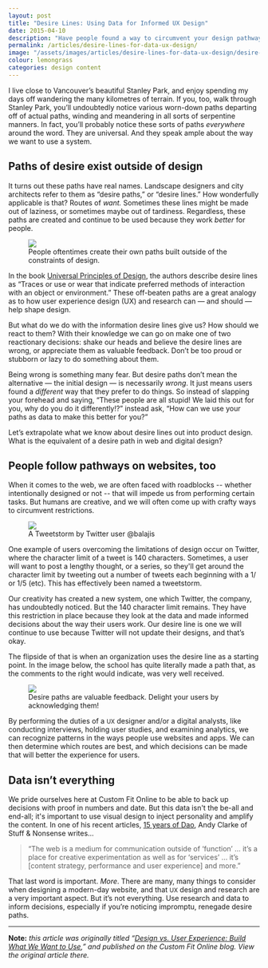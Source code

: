 ```yaml
---
layout: post
title: "Desire Lines: Using Data for Informed UX Design"
date: 2015-04-10
description: "Have people found a way to circumvent your design pathway? Use research and analysis to make informed design decisions."
permalink: /articles/desire-lines-for-data-ux-design/
image: "/assets/images/articles/desire-lines-for-data-ux-design/desire-lines-for-data-ux-design.png"
colour: lemongrass
categories: design content
---
```


I live close to Vancouver’s beautiful Stanley Park, and enjoy spending my days off wandering the many kilometres of terrain. If you, too, walk through Stanley Park, you’ll undoubtedly notice various worn-down paths departing off of actual paths, winding and meandering in all sorts of serpentine manners. In fact, you’ll probably notice these sorts of paths _everywhere_ around the word. They are universal. And they speak ample about the way we want to use a system.

## Paths of desire exist outside of design

It turns out these paths have real names. Landscape designers and city architects refer to them as “desire paths,” or “desire lines.” How wonderfully applicable is that? Routes of _want._ Sometimes these lines might be made out of laziness, or sometimes maybe out of tardiness. Regardless, these paths are created and continue to be used because they work _better_ for people.

<figure class="c-image c--full-width">
    <img src="{{site.url}}/assets/images/articles/desire-lines-for-data-ux-design/design-paths.jpg" />
    <figcaption>People oftentimes create their own paths built outside of the constraints of design.</figcaption>
</figure>

In the book [Universal Principles of Design](http://amazon.co.uk/Universal-Principles-Design-Usability-Perception/dp/1592530079 "Universal Principles of Design: 100 Ways to Enhance Usability, Influence Perception, Increase Appeal, Make Better Design Decisions, and Teach through Design"), the authors describe desire lines as “Traces or use or wear that indicate preferred methods of interaction with an object or environment.” These off-beaten paths are a great analogy as to how user experience design (UX) and research can — and should — help shape design.

But what do we do with the information desire lines give us? How should we react to them? With their knowledge we can go on make one of two reactionary decisions: shake our heads and believe the desire lines are wrong, or appreciate them as valuable feedback. Don’t be too proud or stubborn or lazy to do something about them.

Being wrong is something many fear. But desire paths don’t mean the alternative — the initial design — is necessarily _wrong_. It just means users found a _different_ way that they prefer to do things. So instead of slapping your forehead and saying, “These people are all stupid! We laid this out for you, why do you do it differently!?” instead ask, “How can we use your paths as data to make this better for you?”

Let’s extrapolate what we know about desire lines out into product design. What is the equivalent of a desire path in web and digital design?

## People follow pathways on websites, too

When it comes to the web, we are often faced with roadblocks -- whether intentionally designed or not -- that will impede us from performing certain tasks. But humans are creative, and we will often come up with crafty ways to circumvent restrictions.

<figure>
    <img src="{{site.url}}/assets/images/articles/desire-lines-for-data-ux-design/tweetstorm.gif" />
    <figcaption>A Tweetstorm by Twitter user @balajis</figcaption>
</figure>

One example of users overcoming the limitations of design occur on Twitter, where the character limit of a tweet is 140 characters. Sometimes, a user will want to post a lengthy thought, or a series, so they'll get around the character limit by tweeting out a number of tweets each beginning with a 1/ or 1/5 (etc). This has effectively been named a tweetstorm.

Our creativity has created a new system, one which Twitter, the company, has undoubtedly noticed. But the 140 character limit remains. They have this restriction in place because they look at the data and made informed decisions about the way their users work. Our desire line is one we will continue to use because Twitter will not update their designs, and that’s okay.

The flipside of that is when an organization uses the desire line as a starting point. In the image below, the school has quite literally made a path that, as the comments to the right would indicate, was very well received.

<figure>
    <img src="{{site.url}}/assets/images/articles/desire-lines-for-data-ux-design/desire-paths-fixed.jpg" />
    <figcaption>Desire paths are valuable feedback. Delight your users by acknowledging them!</figcaption>
</figure>

By performing the duties of a <small>UX</small> designer and/or a digital analysts, like conducting interviews, holding user studies, and examining analytics, we can recognize patterns in the ways people use websites and apps. We can then determine which routes are best, and which decisions can be made that will better the experience for users.

## Data isn’t everything

We pride ourselves here at Custom Fit Online to be able to back up decisions with proof in numbers and date. But this data isn't the be-all and end-all; it's important to use visual design to inject personality and amplify the content. In one of his recent articles, [15 years of Dao](http://www.stuffandnonsense.co.uk/blog/about/15-years-of-dao "UX and design: 15 years of Dao"), Andy Clarke of Stuff & Nonsense writes…

>“The web is a medium for communication outside of ‘function’ … it’s a place for creative experimentation as well as for ‘services’ … it’s [content strategy, performance and user experience] and more.”

That last word is important. _More_. There are many, many things to consider when designing a modern-day website, and that <small>UX</small> design and research are a very important aspect. But it’s not everything. Use research and data to inform decisions, especially if you’re noticing impromptu, renegade desire paths.

***

**Note:** *this article was originally titled “[Design vs. User Experience: Build What We Want to Use](http://customfitonline.com/news/2015/4/10/design-vs-ux-build-what-people-use/),” and published on the Custom Fit Online blog. View the original article there.*
